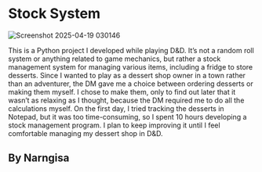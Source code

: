 # Stock System

![Screenshot 2025-04-19 030146](https://github.com/user-attachments/assets/be610410-020b-4b55-87ca-e0bfe6a4b96e)

This is a Python project I developed while playing D&D. It’s not a random roll system or anything related to game mechanics, 
but rather a stock management system for managing various items, including a fridge to store desserts. 
Since I wanted to play as a dessert shop owner in a town rather than an adventurer, the DM gave me a choice between ordering desserts or making them myself. 
I chose to make them, only to find out later that it wasn’t as relaxing as I thought, because the DM required me to do all the calculations myself. 
On the first day, I tried tracking the desserts in Notepad, but it was too time-consuming, so I spent 10 hours developing a stock management program. 
I plan to keep improving it until I feel comfortable managing my dessert shop in D&D.

## By Narngisa
